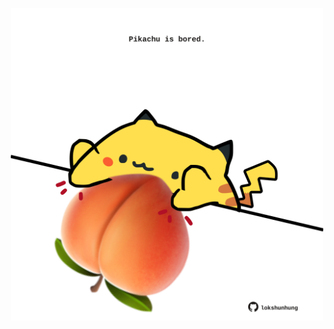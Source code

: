 <!-- built at 11/11/2024, 16:00:48 UTC -->
<p align="center">
  <img width="500" height="500" src="./ReadmeImage.svg">
</p>
